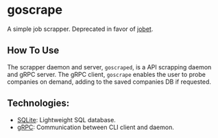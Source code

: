 # goscrape

A simple job scrapper. Deprecated in favor of [jobet](https://github.com/maxmwang/jobet).  

## How To Use

The scrapper daemon and server, `goscraped`, is a API scrapping daemon and gRPC server. The gRPC client, `goscrape` enables the user to probe companies on demand, adding to the saved companies DB if requested. 

## Technologies:

- [SQLite](https://www.sqlite.org/): Lightweight SQL database. 
- [gRPC](https://grpc.io/): Communication between CLI client and daemon. 
